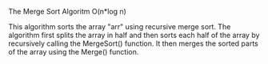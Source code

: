 The Merge Sort Algoritm O(n*log n)

This algorithm sorts the array "arr" using recursive merge sort. The algorithm first splits the array in half and then sorts each half of the array by recursively calling the MergeSort() function. It then merges the sorted parts of the array using the Merge() function.